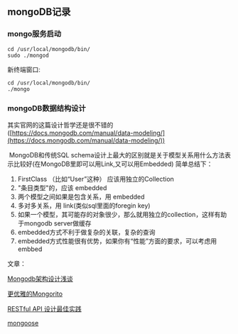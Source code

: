 ## mongoDB记录
### mongo服务启动
```
cd /usr/local/mongodb/bin/
sudo ./mongod
```

新终端窗口:

```
cd /usr/local/mongodb/bin/
./mongo
```

### mongoDB数据结构设计
其实官网的这篇设计哲学还是很不错的([https://docs.mongodb.com/manual/data-modeling/](https://docs.mongodb.com/manual/data-modeling/))

 MongoDB和传统SQL schema设计上最大的区别就是关于模型关系用什么方法表示比较好(在MongoDB里即可以用Link,又可以用Embedded)
简单总结下：

1. FirstClass （比如“User”这种） 应该用独立的Collection
2. "条目类型"的，应该 embedded
3. 两个模型之间如果是包含关系，用 embedded
4. 多对多关系，用 link(类似sql里面的foregin key)
5. 如果一个模型，其可能存的对象很少，那么就用独立的collection，这样有助于mongodb server做缓存
6. embedded方式不利于做复杂的关联，复杂的查询
7. embedded方式性能很有优势，如果你有“性能”方面的要求，可以考虑用embbed

文章：

[Mongodb架构设计浅谈](https://juejin.im/post/5a0e370cf265da430d579392)

[更优雅的Mongorito](https://juejin.im/post/5a16a78ef265da432717e653)

[RESTful API 设计最佳实践](http://www.zcfy.cc/article/restful-api-design-best-practices-in-a-nutshell-4388.html)

[mongoose](http://mongoosejs.com/docs/connections.html)